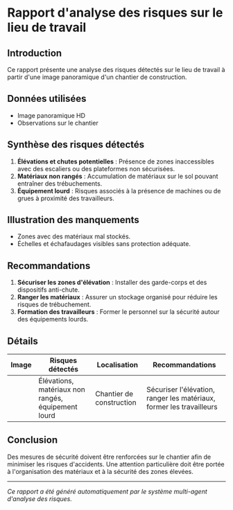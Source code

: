 # Rapport d'analyse des risques sur le lieu de travail

## Introduction
Ce rapport présente une analyse des risques détectés sur le lieu de travail à partir d'une image panoramique d'un chantier de construction.

## Données utilisées
- Image panoramique HD
- Observations sur le chantier

## Synthèse des risques détectés
1. **Élévations et chutes potentielles** : Présence de zones inaccessibles avec des escaliers ou des plateformes non sécurisées.
2. **Matériaux non rangés** : Accumulation de matériaux sur le sol pouvant entraîner des trébuchements.
3. **Équipement lourd** : Risques associés à la présence de machines ou de grues à proximité des travailleurs.

## Illustration des manquements
- Zones avec des matériaux mal stockés.
- Échelles et échafaudages visibles sans protection adéquate.

## Recommandations
1. **Sécuriser les zones d'élévation** : Installer des garde-corps et des dispositifs anti-chute.
2. **Ranger les matériaux** : Assurer un stockage organisé pour réduire les risques de trébuchement.
3. **Formation des travailleurs** : Former le personnel sur la sécurité autour des équipements lourds.

## Détails
| Image | Risques détectés                          | Localisation          | Recommandations                          |
|-------|-------------------------------------------|-----------------------|------------------------------------------|
|       | Élévations, matériaux non rangés, équipement lourd | Chantier de construction | Sécuriser l'élévation, ranger les matériaux, former les travailleurs |

## Conclusion
Des mesures de sécurité doivent être renforcées sur le chantier afin de minimiser les risques d'accidents. Une attention particulière doit être portée à l'organisation des matériaux et à la sécurité des zones élevées.

---
*Ce rapport a été généré automatiquement par le système multi-agent d'analyse des risques.*